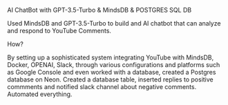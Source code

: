 AI ChatBot with GPT-3.5-Turbo & MindsDB & POSTGRES SQL DB

Used MindsDB and GPT-3.5-Turbo to build and AI chatbot that can analyze and respond to YouTube Comments. 

How? 

By setting up a sophisticated system integrating YouTube with MindsDB, Docker, OPENAI, Slack, through various configurations and platforms such as Google Console and even worked with a database, created a Postgres database on Neon. Created a database table, inserted replies to positive commments and notified slack channel about negative comments. Automated everything. 
